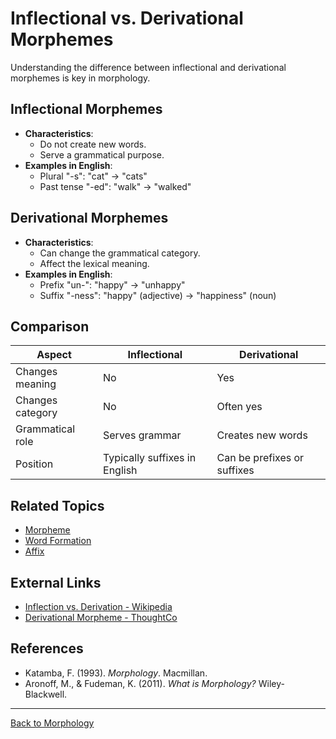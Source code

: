 # Inflectional vs. Derivational Morphemes

Understanding the difference between inflectional and derivational morphemes is key in morphology.

## Inflectional Morphemes

- **Characteristics**:
  - Do not create new words.
  - Serve a grammatical purpose.
- **Examples in English**:
  - Plural "-s": "cat" → "cats"
  - Past tense "-ed": "walk" → "walked"

## Derivational Morphemes

- **Characteristics**:
  - Can change the grammatical category.
  - Affect the lexical meaning.
- **Examples in English**:
  - Prefix "un-": "happy" → "unhappy"
  - Suffix "-ness": "happy" (adjective) → "happiness" (noun)

## Comparison

| Aspect            | Inflectional               | Derivational             |
|-------------------|----------------------------|--------------------------|
| Changes meaning   | No                         | Yes                      |
| Changes category  | No                         | Often yes                |
| Grammatical role  | Serves grammar             | Creates new words        |
| Position          | Typically suffixes in English | Can be prefixes or suffixes |

## Related Topics

- [Morpheme](Morpheme.md)
- [Word Formation](Word-Formation.md)
- [Affix](Affix.md)

## External Links

- [Inflection vs. Derivation - Wikipedia](https://en.wikipedia.org/wiki/Inflection#Inflection_vs._derivation)
- [Derivational Morpheme - ThoughtCo](https://www.thoughtco.com/derivational-morpheme-words-1690397)

## References

- Katamba, F. (1993). *Morphology*. Macmillan.
- Aronoff, M., & Fudeman, K. (2011). *What is Morphology?* Wiley-Blackwell.

---

[Back to Morphology](README.md)
